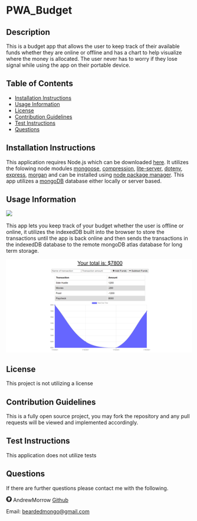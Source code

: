 # PWA_Budget

## Description

This is a budget app that allows the user to keep track of their available funds whether they are online or offline and has a chart to help visualize where the money is allocated. The user never has to worry if they lose signal while using the app on their portable device.

## Table of Contents

-   [Installation Instructions](#installation-instructions)
-   [Usage Information](#usage-information)
-   [License](#license)
-   [Contribution Guidelines](#contribution-guidelines)
-   [Test Instructions](#test-instructions)
-   [Questions](#questions)

## Installation Instructions

This application requires Node.js which can be downloaded <a href="https://nodejs.org/en/" target="_blank">here</a>. It utilizes the folowing node modules <a href="https://www.npmjs.com/package/mongoose" target="_blank">mongoose</a>, <a href="https://www.npmjs.com/package/compression" target="_blank">compression</a>, <a href="https://www.npmjs.com/package/lite-server" target="_blank">lite-server</a>, <a href="https://www.npmjs.com/package/dotenv" target="_blank">dotenv</a>, <a href="https://www.npmjs.com/package/express" target="_blank">express</a>, <a href="https://www.npmjs.com/package/morgan" target="_blank">morgan</a> and can be installed using <a href="https://www.npmjs.com/" target="_blank">node package manager</a>. This app utilizes a <a href="https://www.mongodb.com/1" target="_blank">mongoDB</a> database either locally or server based.

## Usage Information

<img src = "https://img.shields.io/badge/license-None-blue">

This app lets you keep track of your budget whether the user is offline or online, it utilizes the indexedDB built into the browser to store the transactions until the app is back online and then sends the transactions in the indexedDB database to the remote mongoDB atlas database for long term storage.

<img src = "images/pwaBudgetSS(tiny).png" alt= 'Screenshot of program'>

## License

This project is not utilizing a license

## Contribution Guidelines

This is a fully open source project, you may fork the repository and any pull requests will be viewed and implemented accordingly.

## Test Instructions

This application does not utilize tests

## Questions

If there are further questions please contact me with the following.

<img src = "images/githubLogoCrop.png" alt= 'Github Logo' width="15px" height="15px"> AndrewMorrow <a href="https://github.com/AndrewMorrow" target= "_blank">Github</a>

Email: beardedmongo@gmail.com
